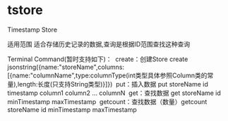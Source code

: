 # tstore
Timestamp Store

适用范围
  适合存储历史记录的数据,查询是根据ID范围查找这种查询

Terminal Command(暂时支持如下)：
  create：创建Store create jsonstring({name:"storeName",columns:[{name:"columnName",type:columnType(int类型具体参照Column类的常量),length:长度(只支持String类型)}]})
  put：插入数据 put storeName id timestamp column1 column2 ... columnN
  get：查找数据 get storeName id minTimestamp maxTimestamp
  getcount：查找数据（数量）getcount storeName id minTimestamp maxTimestamp
